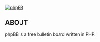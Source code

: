 [![phpBB](https://www.phpbb.com/theme/images/logos/blue/160x52.png)](http://www.phpbb.com)

## ABOUT

phpBB is a free bulletin board written in PHP.
